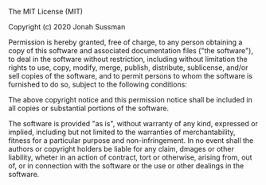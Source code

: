The MIT License (MIT)

Copyright (c) 2020 Jonah Sussman

Permission is hereby granted, free of charge, to any person obtaining a copy of this software and associated documentation files ("the software"), to deal in the software without restriction, including without limitation the rights to use, copy, modify, merge, publish, distribute, sublicense, and/or sell copies of the software, and to permit persons to whom the software is furnished to do so, subject to the following conditions:

The above copyright notice and this permission notice shall be included in all copies or substantial portions of the software.

The software is provided "as is", without warranty of any kind, expressed or implied, including but not limited to the warranties of merchantability, fitness for a particular purpose and non-infringement. In no event shall the authors or copyright holders be liable for any claim, dmages or other liability, wheter in an action of contract, tort or otherwise, arising from, out of, or in connection with the software or the use or other dealings in the software.